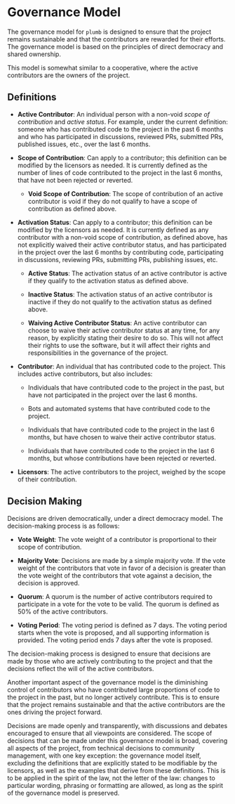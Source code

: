 # Governance Model

The governance model for `plumb` is designed to ensure that the project remains
sustainable and that the contributors are rewarded for their efforts. The
governance model is based on the principles of direct democracy and shared
ownership.

This model is somewhat similar to a cooperative, where the active contributors
are the owners of the project.

## Definitions

  - **Active Contributor**: An individual person with a non-void *scope of
    contribution* and *active status*. For example, under the current
    definition: someone who has contributed code to the project in the past
    6 months and who has participated in discussions, reviewed PRs,
    submitted PRs, published issues, etc., over the last 6 months.

  - **Scope of Contribution**: Can apply to a contributor; this definition can
    be modified by the licensors as needed. It is currently defined as the
    number of lines of code contributed to the project in the last 6 months,
    that have not been rejected or reverted.

      - **Void Scope of Contribution**: The scope of contribution of an
        active contributor is void if they do not qualify to have a
        scope of contribution as defined above.

  - **Activation Status**: Can apply to a contributor; this definition can be
    modified by the licensors as needed. It is currently defined as any
    contributor with a non-void scope of contribution, as defined above, has
    not explicitly waived their active contributor status, and has
    participated in the project over the last 6 months by contributing code,
    participating in discussions, reviewing PRs, submitting PRs, publishing
    issues, etc.

      - **Active Status**: The activation status of an active contributor
        is active if they qualify to the activation status as defined
        above.

      - **Inactive Status**: The activation status of an active
        contributor is inactive if they do not qualify to the activation
        status as defined above.

      - **Waiving Active Contributor Status**: An active contributor can
        choose to waive their active contributor status at any time, for
        any reason, by explicitly stating their desire to do so. This
        will not affect their rights to use the software, but it will
        affect their rights and responsibilities in the governance of
        the project.

  - **Contributor**: An individual that has contributed code to the project.
    This includes active contributors, but also includes:

      - Individuals that have contributed code to the project in the past, but
        have not participated in the project over the last 6 months.

      - Bots and automated systems that have contributed code to the project.

      - Individuals that have contributed code to the project in the last 6
        months, but have chosen to waive their active contributor status.

      - Individuals that have contributed code to the project in the last 6
        months, but whose contributions have been rejected or reverted.

  - **Licensors**: The active contributors to the project, weighed by the scope
    of their contribution.

## Decision Making

Decisions are driven democratically, under a direct democracy model. The
decision-making process is as follows:

  - **Vote Weight**: The vote weight of a contributor is proportional to their
    scope of contribution.

  - **Majority Vote**: Decisions are made by a simple majority vote. If the
    vote weight of the contributors that vote in favor of a decision is greater
    than the vote weight of the contributors that vote against a decision, the
    decision is approved.

  - **Quorum**: A quorum is the number of active contributors required to
    participate in a vote for the vote to be valid. The quorum is defined as
    50% of the active contributors.

  - **Voting Period**: The voting period is defined as 7 days. The voting
    period starts when the vote is proposed, and all supporting information
    is provided. The voting period ends 7 days after the vote is proposed.

The decision-making process is designed to ensure that decisions are made by
those who are actively contributing to the project and that the decisions
reflect the will of the active contributors.

Another important aspect of the governance model is the diminishing control of
contributors who have contributed large proportions of code to the project in
the past, but no longer actively contribute. This is to ensure that the project
remains sustainable and that the active contributors are the ones driving the
project forward.

Decisions are made openly and transparently, with discussions and debates
encouraged to ensure that all viewpoints are considered. The scope of decisions
that can be made under this governance model is broad, covering all aspects of
the project, from technical decisions to community management, with one key
exception: the governance model itself, excluding the definitions that are
explicitly stated to be modifiable by the licensors, as well as the examples
that derive from these definitions. This is to be applied in the spirit of
the law, not the letter of the law: changes to particular wording, phrasing or
formatting are allowed, as long as the spirit of the governance model is
preserved.
